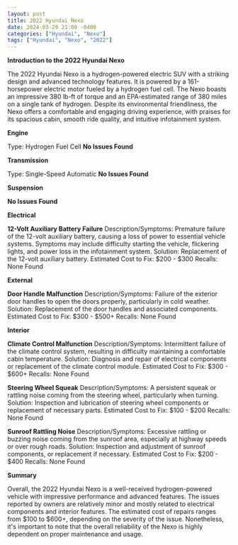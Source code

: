 ```yaml
---
layout: post
title: 2022 Hyundai Nexo
date: 2024-03-29 21:00 -0400
categories: ["Hyundai", "Nexo"]
tags: ["Hyundai", "Nexo", "2022"]
---
```

**Introduction to the 2022 Hyundai Nexo**

The 2022 Hyundai Nexo is a hydrogen-powered electric SUV with a striking design and advanced technology features. It is powered by a 161-horsepower electric motor fueled by a hydrogen fuel cell. The Nexo boasts an impressive 380 lb-ft of torque and an EPA-estimated range of 380 miles on a single tank of hydrogen. Despite its environmental friendliness, the Nexo offers a comfortable and engaging driving experience, with praises for its spacious cabin, smooth ride quality, and intuitive infotainment system.

**Engine**

Type: Hydrogen Fuel Cell
**No Issues Found**

**Transmission**

Type: Single-Speed Automatic
**No Issues Found**

**Suspension**

**No Issues Found**

**Electrical**

**12-Volt Auxiliary Battery Failure**
Description/Symptoms: Premature failure of the 12-volt auxiliary battery, causing a loss of power to essential vehicle systems. Symptoms may include difficulty starting the vehicle, flickering lights, and power loss in the infotainment system.
Solution: Replacement of the 12-volt auxiliary battery.
Estimated Cost to Fix: $200 - $300
Recalls: None Found

**External**

**Door Handle Malfunction**
Description/Symptoms: Failure of the exterior door handles to open the doors properly, particularly in cold weather.
Solution: Replacement of the door handles and associated components.
Estimated Cost to Fix: $300 - $500+
Recalls: None Found

**Interior**

**Climate Control Malfunction**
Description/Symptoms: Intermittent failure of the climate control system, resulting in difficulty maintaining a comfortable cabin temperature.
Solution: Diagnosis and repair of electrical components or replacement of the climate control module.
Estimated Cost to Fix: $300 - $600+
Recalls: None Found

**Steering Wheel Squeak**
Description/Symptoms: A persistent squeak or rattling noise coming from the steering wheel, particularly when turning.
Solution: Inspection and lubrication of steering wheel components or replacement of necessary parts.
Estimated Cost to Fix: $100 - $200
Recalls: None Found

**Sunroof Rattling Noise**
Description/Symptoms: Excessive rattling or buzzing noise coming from the sunroof area, especially at highway speeds or over rough roads.
Solution: Inspection and adjustment of sunroof components, or replacement if necessary.
Estimated Cost to Fix: $200 - $400
Recalls: None Found

**Summary**

Overall, the 2022 Hyundai Nexo is a well-received hydrogen-powered vehicle with impressive performance and advanced features. The issues reported by owners are relatively minor and mostly related to electrical components and interior features. The estimated cost of repairs ranges from $100 to $600+, depending on the severity of the issue. Nonetheless, it's important to note that the overall reliability of the Nexo is highly dependent on proper maintenance and usage.

